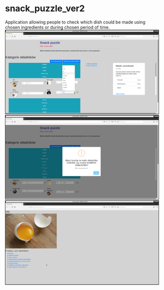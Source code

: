 # snack_puzzle_ver2
Application allowing people to check which dish could be made using chosen ingredients or during chosen period of time.  
![Alt text](/snack_puzzle/static/images/snack01.png?raw=true "Snack Puzzle")
![Alt text](/snack_puzzle/static/images/snack02.png?raw=true "Snack Puzzle")
![Alt text](/snack_puzzle/static/images/snack03.png?raw=true "Snack Puzzle")
